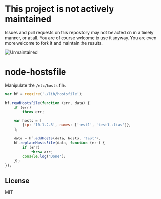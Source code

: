 # This project is not actively maintained

Issues and pull requests on this repository may not be acted on in a timely
manner, or at all.  You are of course welcome to use it anyway. You are even
more welcome to fork it and maintain the results.

![Unmaintained](https://nym.se/img/unmaintained.jpg)

node-hostsfile
==============

Manipulate the `/etc/hosts` file.

```javascript
var hf = require('./lib/hostsfile');

hf.readHostsFile(function (err, data) {
    if (err)
        throw err;

    var hosts = [
        {ip: '10.1.2.3', names: ['test1', 'test1-alias']},
    ];

    data = hf.addHosts(data, hosts, 'test');
    hf.replaceHostsFile(data, function (err) {
        if (err)
            throw err;
        console.log('Done');
    });
});
```

License
-------

MIT

